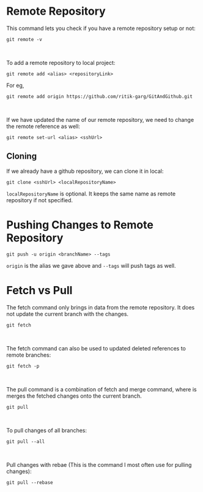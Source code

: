 # Remote Repository
This command lets you check if you have a remote repository setup or not:
```
git remote -v
```
<br>

To add a remote repository to local project:
```
git remote add <alias> <repositoryLink>
```

For eg, 
```
git remote add origin https://github.com/ritik-garg/GitAndGithub.git
```
<br>

If we have updated the name of our remote repository, we need to change the remote reference as well:
```
git remote set-url <alias> <sshUrl>
```

## Cloning
If we already have a github repository, we can clone it in local:
```
git clone <sshUrl> <localRepositoryName>
```

`localRepositoryName` is optional. It keeps the same name as remote repository if not specified.

# Pushing Changes to Remote Repository
```
git push -u origin <branchName> --tags
```
`origin` is the alias we gave above and `--tags` will push tags as well.

# Fetch vs Pull
The fetch command only brings in data from the remote repository. It does not update the current branch with the changes.
```
git fetch
```
<br>

The fetch command can also be used to updated deleted references to remote branches:
```
git fetch -p
```
<br>

The pull command is a combination of fetch and merge command, where is merges the fetched changes onto the current branch.
```
git pull
```
<br>

To pull changes of all branches:
```
git pull --all
```
<br>

Pull changes with rebae (This is the command I most often use for pulling changes):
```
git pull --rebase
```
